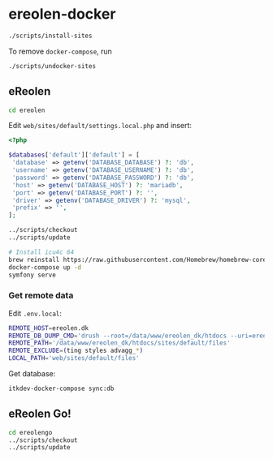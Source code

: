 # ereolen-docker

```sh
./scripts/install-sites
```

To remove `docker-compose`, run

```sh
./scripts/undocker-sites
```

## eReolen

```sh
cd ereolen
```

Edit `web/sites/default/settings.local.php` and insert:

```php
<?php

$databases['default']['default'] = [
 'database' => getenv('DATABASE_DATABASE') ?: 'db',
 'username' => getenv('DATABASE_USERNAME') ?: 'db',
 'password' => getenv('DATABASE_PASSWORD') ?: 'db',
 'host' => getenv('DATABASE_HOST') ?: 'mariadb',
 'port' => getenv('DATABASE_PORT') ?: '',
 'driver' => getenv('DATABASE_DRIVER') ?: 'mysql',
 'prefix' => '',
];
```

```sh
../scripts/checkout
../scripts/update
```

```sh
# Install icu4c 64
brew reinstall https://raw.githubusercontent.com/Homebrew/homebrew-core/44895fce117ab92a44d733315b702c48dbb3898d/Formula/icu4c.rb
docker-compose up -d
symfony serve
```

### Get remote data

Edit `.env.local`:

```sh
REMOTE_HOST=ereolen.dk
REMOTE_DB_DUMP_CMD='drush --root=/data/www/ereolen_dk/htdocs --uri=ereolen.dk sql-dump --structure-tables-list="cache,cache_*,history,search_*,sessions,watchdog"'
REMOTE_PATH='/data/www/ereolen_dk/htdocs/sites/default/files'
REMOTE_EXCLUDE=(ting styles advagg_*)
LOCAL_PATH='web/sites/default/files'
```

Get database:

```sh
itkdev-docker-compose sync:db
```

## eReolen Go!

```sh
cd ereolengo
../scripts/checkout
../scripts/update
```
